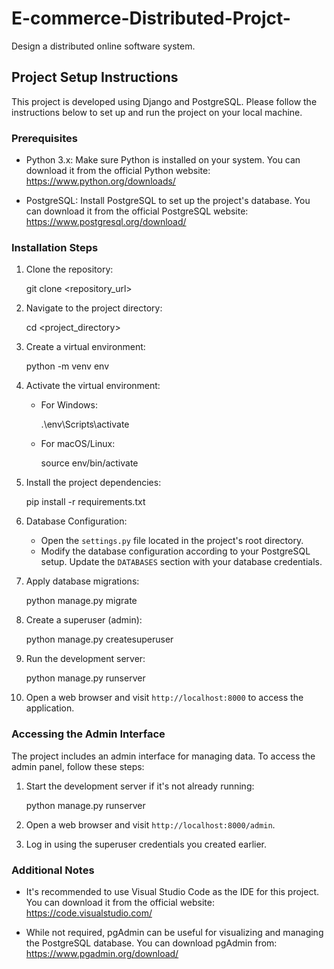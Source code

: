 # E-commerce-Distributed-Projct-
Design a distributed online software system.

## Project Setup Instructions

This project is developed using Django and PostgreSQL. Please follow the instructions below to set up and run the project on your local machine.

### Prerequisites

- Python 3.x: Make sure Python is installed on your system. You can download it from the official Python website: https://www.python.org/downloads/

- PostgreSQL: Install PostgreSQL to set up the project's database. You can download it from the official PostgreSQL website: https://www.postgresql.org/download/

### Installation Steps

1. Clone the repository: 
   
   git clone <repository_url>
   

2. Navigate to the project directory:
   
   cd <project_directory>
   

3. Create a virtual environment:
   
   python -m venv env
   

4. Activate the virtual environment:
   - For Windows:
     
     .\env\Scripts\activate
     
   - For macOS/Linux:
     
     source env/bin/activate
     

5. Install the project dependencies:
   
   pip install -r requirements.txt
   

6. Database Configuration:
   - Open the `settings.py` file located in the project's root directory.
   - Modify the database configuration according to your PostgreSQL setup. Update the `DATABASES` section with your database credentials.

7. Apply database migrations:
   
   python manage.py migrate
   

8. Create a superuser (admin):
   
   python manage.py createsuperuser
   

9. Run the development server:
   
   python manage.py runserver
   

10. Open a web browser and visit `http://localhost:8000` to access the application.

### Accessing the Admin Interface

The project includes an admin interface for managing data. To access the admin panel, follow these steps:

1. Start the development server if it's not already running:
   
   python manage.py runserver
   

2. Open a web browser and visit `http://localhost:8000/admin`.
   
3. Log in using the superuser credentials you created earlier.

### Additional Notes

- It's recommended to use Visual Studio Code as the IDE for this project. You can download it from the official website: https://code.visualstudio.com/

- While not required, pgAdmin can be useful for visualizing and managing the PostgreSQL database. You can download pgAdmin from: https://www.pgadmin.org/download/
